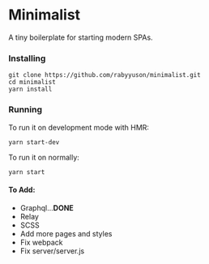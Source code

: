 # Minimalist

A tiny boilerplate for starting modern SPAs.

### Installing

```
git clone https://github.com/rabyyuson/minimalist.git
cd minimalist
yarn install
```

### Running

To run it on development mode with HMR:

```
yarn start-dev
```

To run it on normally:

```
yarn start
```

#### To Add:

* Graphql...**DONE**
* Relay
* SCSS
* Add more pages and styles
* Fix webpack
* Fix server/server.js